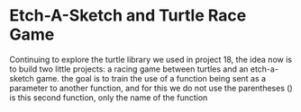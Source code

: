 # Etch-A-Sketch and Turtle Race Game 
Continuing to explore the turtle library we used in project 18, the idea now is to build two little projects: a racing game between turtles and an etch-a-sketch game.
the goal is to train the use of a function being sent as a parameter to another function, and for this we do not use the parentheses () is this second function, only the name of the function